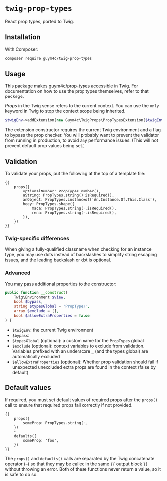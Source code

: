 # `twig-prop-types`

React prop types, ported to Twig.

## Installation
With Composer:
```bash
composer require guym4c/twig-prop-types
```

## Usage
This package makes [guym4c/prop-types](https://github.com/guym4c/prop-types-php) accessible in Twig. For documentation on how to use the prop types themselves, refer to that package.

*Props* in the Twig sense refers to the current context. You can use the `only` keyword in Twig to stop the context scope being inherited.

```php
$twigEnv->addExtension(new Guym4c\TwigProps\PropTypesExtension($twigEnv, $bypass));
```

The extension constructor requires the current Twig environment and a flag to bypass the prop checker. You will probably want to prevent the validator from running in production, to avoid any performance issues. (This will not prevent default prop values being set.)

## Validation

To validate your props, put the following at the top of a template file:

```twig
{{
    props({
        optionalNumber: PropTypes.number(),
        aString: PropTypes.string().isRequired(),
        anObject: PropTypes.instanceof('An.Instance.Of.This.Class'),
        heey: PropTypes.shape({
            maca: PropTypes.string().isRequired(),
            rena: PropTypes.string().isRequired(),
        }),
    })
}}
```

### Twig-specific differences
When giving a fully-qualified classname when checking for an instance type, you may use dots instead of backslashes to simplify string escaping issues, and the leading backslash or dot is optional.

### Advanced
You may pass additional properties to the constructor:

```php
public function __construct(
    Twig\Environment $view,
    bool $bypass,
    string $typesGlobal = 'PropTypes',
    array $exclude = [],
    bool $allowExtraProperties = false
) {
```

* `$twigEnv`: the current Twig environment
* `$bypass`: 
* `$typesGlobal` (optional): a custom name for the `PropTypes` global
* `$exclude` (optional): context variables to exclude from validation. Variables prefixed with an underscore `_` (and the types global) are automatically excluded
* `$allowExtraProperties` (optional): Whether prop validation should fail if unexpected unexcluded extra props are found in the context (false by default)


## Default values
If required, you must set default values of required props after the `props()` call to ensure that required props fail correctly if not provided.

```twig
{{
    props({
        someProp: PropTypes.string(),
    })  
    ~
    defaults({
        someProp: 'foo',
    })
}}
```
The `props()` and `defaults()` calls are separated by the Twig concatenate operator (`~`) so that they may be called in the same `{{` output block `}}` without throwing an error. Both of these functions never return a value, so it is safe to do so.
